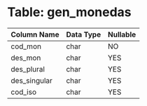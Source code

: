# Table: gen_monedas

| Column Name | Data Type | Nullable |
|-------------|-----------|----------|
| cod_mon | char | NO |
| des_mon | char | YES |
| des_plural | char | YES |
| des_singular | char | YES |
| cod_iso | char | YES |

